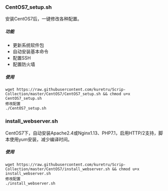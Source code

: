 ### CentOS7_setup.sh
安装CentOS7后，一键修改各种配置。
##### 功能
* 更新系统软件包
* 自动安装基本命令
* 配置SSH
* 配置防火墙

##### 使用  
```
wget https://raw.githubusercontent.com/kuretru/Scrip-Collection/master/CentOS7/CentOS7_setup.sh && chmod u+x CentOS7_setup.sh
修改配置
./CentOS7_setup.sh
```
### install_webserver.sh
CentOS7下，自动安装Apache2.4或Nginx1.13、PHP7.1，启用HTTP/2支持，脚本使用yum安装，减少编译时间。

##### 使用  
```
wget https://raw.githubusercontent.com/kuretru/Scrip-Collection/master/CentOS7/install_webserver.sh && chmod u+x install_webserver.sh
修改配置
./install_webserver.sh
```
